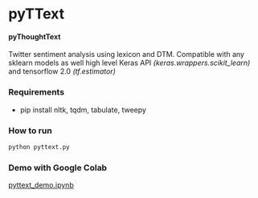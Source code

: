 # pyTText #

#### pyThoughtText ####

Twitter sentiment analysis using lexicon and DTM. 
Compatible with any sklearn models as well high level Keras API *(keras.wrappers.scikit_learn)* and tensorflow 2.0 *(tf.estimator)*

### Requirements ###

* pip install nltk, tqdm, tabulate, tweepy

### How to run ###
```bash
python pyttext.py
```
### Demo with Google Colab ###

[pyttext_demo.ipynb](https://colab.research.google.com/drive/1dEQiLfAi4YE2Z9kC1lzHdjQWnUSqIc8P?usp=sharing)
